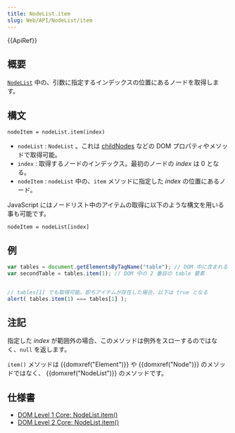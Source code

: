 ```yaml
---
title: NodeList.item
slug: Web/API/NodeList/item
---
```

{{ApiRef}}

## 概要

[`NodeList`](/ja/docs/DOM/NodeList) 中の、引数に指定するインデックスの位置にあるノードを取得します。

## 構文

```
nodeItem = nodeList.item(index)
```

- `nodeList` : `NodeList` 。これは [childNodes](/ja/docs/DOM/Node.childNodes) などの DOM プロパティやメソッドで取得可能。
- `index` : 取得するノードのインデックス。最初のノードの _index_ は 0 となる。
- `nodeItem` : `nodeList` 中の、`item` メソッドに指定した _index_ の位置にあるノード。

JavaScript にはノードリスト中のアイテムの取得に以下のような構文を用いる事も可能です。

```
nodeItem = nodeList[index]
```

## 例

```js
var tables = document.getElementsByTagName("table"); // DOM 中に含まれるすべての table 要素のノードリストを取得
var secondTable = tables.item(1); // DOM 中の 2 番目の table 要素


// tables[1] でも取得可能。即ちアイテムが存在した場合、以下は true となる
alert( tables.item(1) === tables[1] );
```

## 注記

指定した _index_ が範囲外の場合、このメソッドは例外をスローするのではなく、`null` を返します。

`item()` メソッドは {{domxref("Element")}} や {{domxref("Node")}} のメソッドではなく、 {{domxref("NodeList")}} のメソッドです。

## 仕様書

- [DOM Level 1 Core: NodeList.item()](http://www.w3.org/TR/REC-DOM-Level-1/level-one-core.html#method-item)
- [DOM Level 2 Core: NodeList.item()](http://www.w3.org/TR/DOM-Level-2-Core/core.html#ID-844377136)
